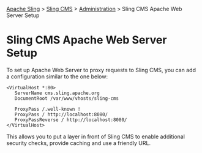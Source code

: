 <!-- Licensed to the Apache Software Foundation (ASF) under one or more contributor 
	license agreements. See the NOTICE file distributed with this work for additional 
	information regarding copyright ownership. The ASF licenses this file to 
	you under the Apache License, Version 2.0 (the "License"); you may not use 
	this file except in compliance with the License. You may obtain a copy of 
	the License at http://www.apache.org/licenses/LICENSE-2.0 Unless required 
	by applicable law or agreed to in writing, software distributed under the 
	License is distributed on an "AS IS" BASIS, WITHOUT WARRANTIES OR CONDITIONS 
	OF ANY KIND, either express or implied. See the License for the specific 
	language governing permissions and limitations under the License. -->
[Apache Sling](https://sling.apache.org) > [Sling CMS](https://github.com/apache/sling-org-apache-sling-app-cms) > [Administration](administration.md) > Sling CMS Apache Web Server Setup

# Sling CMS Apache Web Server Setup

To set up Apache Web Server to proxy requests to Sling CMS, you can add a configuration similar to the one below:

    <VirtualHost *:80>
       ServerName cms.sling.apache.org
       DocumentRoot /var/www/vhosts/sling-cms

       ProxyPass /.well-known !
       ProxyPass / http://localhost:8080/
       ProxyPassReverse / http://localhost:8080/
    </VirtualHost>

This allows you to put a layer in front of Sling CMS to enable additional security checks, provide caching and use a friendly URL.